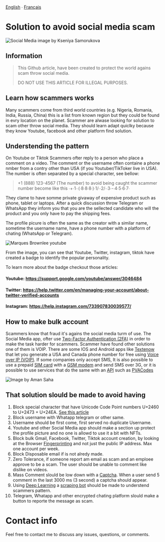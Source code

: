 [English](README.md) ∙ [Français](README-fr.md)

# Solution to avoid social media scam

![Social Media image by Kseniya Samorukova](hasgtag.png "Social Media image by Kseniya Samorukova")

## Information
> This Github article, have been created to protect the world agains scam throw social media.
> 
> DO NOT USE THIS ARTICLE FOR ILLEGAL PURPOSES.

## Learn how scammers works
Many scammers come from third world countries (e.g. Nigeria, Romania, India, Russia, China) this is a list from known region but they could be found in evry location on the planet. Scammer are alwase looking for solution to scam other throw social media. They should learn adapt quiclky because they know Youtube, facebook and other platform find solution. 

## Understending the pattern 
On Youtube or Tiktok Scammers ofter reply to a person who place a comment on a video. The comment or the username often containe a phone nmber from a contry other than USA (if you Youtuber/TikToker live in USA). The number is often separated by a special character, see bellow:

> +1 (888) 123-4567 (The number) to avoid being caught the scammer number become like this ∙+∙1∙∙(∙8∙8∙8∙)∙1/∙∙2/∙∙3∙-∙4∙5∙6∙7∙

They clame to have somme private givaway of expensive product such as phone, tablet or laptops. After a quick discussion throw Telegram or WhatsApp they inform you that you are the sellected candidate who will the product and you only have to pay the shipping fees. 

The profile picure is often the same as the creator with a similar name, sometime the username name, have a phone number with a platform of chating (WhatsApp or Telegram).  

![Marques Brownlee youtube](fakeVSreal.jpg "Marques Brownlee youtube")

From the image, you can see that Youtube, Twitter, instagram, tiktok have created a badge to identify the popular personality. 

To learn more about the badge checkout those articles:
#### Youtube: https://support.google.com/youtube/answer/3046484
#### Twitter: https://help.twitter.com/en/managing-your-account/about-twitter-verified-accounts
#### Instagram: https://help.instagram.com/733907830039577/

## How to make bulk account
Scammers know that fraud it's agains the social media turm of use. The Social Media app, ofter use [Two-Factor Authentication (2FA)](https://authy.com/what-is-2fa/) in order to make the task harder for scammers. Scammer have found other solutions one of them is VOIP. There are some IOS and Android apps like [Textenow](https://www.textnow.com/) that let you generate a USA and Canada phone number for free using [Voice over IP (VOIP)](https://www.fcc.gov/general/voice-over-internet-protocol-voip). If some companies only accept SMS, It is also possible to use a prepaid [SIM card](https://www.easytechjunkie.com/what-is-a-prepaid-sim-card.htm) with a [GSM modem](https://nowsms.com/faq/what-is-a-gsm-modem) and send SMS over 3G, or it is possible to use services that do the same with an [API](https://www.howtogeek.com/343877/what-is-an-api/) such as [PVACodes](https://pvacodes.com/)  

![Image by Aman Saha](GSM.jpeg "Image by Aman Saha")

## That solution slould be made to avoid having 

1. Block special character that have Unicode Code Point numbers U+2460 to U+2473 + U+24EA. [See this article](https://altcodeunicode.com/alt-codes-circled-number-letter-symbols-enclosed-alphanumerics/)
2. Block username with Whatapp telegram or other same. 
3. Username should be first come, first served no duplicate Username.
4. Youtube and other Social Media app should make a section up protect the profile picture and no one is allowd to use it a bit with NFTs.
5. Block bulk Gmail, Facebook, Twitter, Tiktok account creation, by looking at the Browser [Fingerprinting](https://pixelprivacy.com/resources/browser-fingerprinting/) and not just the public IP address. Max one account per week.
6. Block Disposable email if is not alredy made.
7. Zero Tolerance, if someone report am email as scam and an emploee approve to be a scam. The user should be unable to comment like dislike on videos. 
8. Mass Comment slould be low down with a [Captcha](https://support.google.com/a/answer/1217728). When a user send 5 comment in the last 3000 ms (3 second) a captcha should appear. 
9. Using [Deep Learning](https://www.ibm.com/cloud/learn/deep-learning) a [scraping bot](https://www.parsehub.com/blog/what-is-web-scraping/) should be made to understend scammers pattern. 
10. Telegram, Whatapp and other encrypted chating platform slould make a button to reporte the message as scam.


# Contact info
Feel free to contact me to discuss any issues, questions, or comments.

